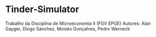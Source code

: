 # Tinder-Simulator
Trabalho da Disciplina de Microeconomia II (FGV EPGE)
Autores: Alan Gayger, Diogo Sánchez, Moisés Gonçalves, Pedro Werneck
